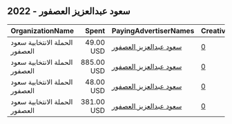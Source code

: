 ## 2022 - سعود عبدالعزيز العصفور 
|OrganizationName|Spent|PayingAdvertiserNames|CreativeUrls|Impressions|Genders|AgeBrackets|CountryCodes|BillingAddresses|CandidateBallotInformation|
|:---|---:|:---|:---|---:|:---|:---|:---|:---|:---|
|الحملة الانتخابية سعود العصفور|49.00 USD|[سعود عبدالعزيز العصفور](2022/سعود_عبدالعزيز_العصفور.md)|[0](https://www.snap.com/political-ads/asset/7cddeb52bfad1e21286e822c74bc3e0501a4209f17fee001edb00cc76643b051?mediaType=jpeg)|16,888||21+|kuwait|"مالك بن ريب,الفحيحيل,00965,KW"|Saud Alasfoor|
|الحملة الانتخابية سعود العصفور|885.00 USD|[سعود عبدالعزيز العصفور](2022/سعود_عبدالعزيز_العصفور.md)|[0](https://www.snap.com/political-ads/asset/3a69511ab58f2d70d169146e90d6257312af013257daf8d2b415d6566370972b?mediaType=jpg)|331,428||21+|kuwait|"مالك بن ريب,الفحيحيل,00965,KW"|Saud Alasfoor|
|الحملة الانتخابية سعود العصفور|48.00 USD|[سعود عبدالعزيز العصفور](2022/سعود_عبدالعزيز_العصفور.md)|[0](https://www.snap.com/political-ads/asset/94f6b924b76f0e652ca4870265ad859167af43ec9b3b3a67d914fcf3752b2422?mediaType=jpg)|20,720||21+|kuwait|"مالك بن ريب,الفحيحيل,00965,KW"|Saud Alasfoor|
|الحملة الانتخابية سعود العصفور|381.00 USD|[سعود عبدالعزيز العصفور](2022/سعود_عبدالعزيز_العصفور.md)|[0](https://www.snap.com/political-ads/asset/26f3ce0c1ecc530084261c9f45e4e1f58dff00d79f3f9cb2c35e6b50835d15fc?mediaType=jpeg)|107,392||21+|kuwait|"مالك بن ريب,الفحيحيل,00965,KW"|Soud Alasfoor|
